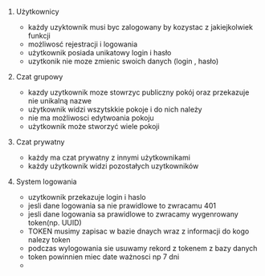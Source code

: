 1. Użytkownicy
    - każdy uzyktownik musi byc zalogowany by kozystac z jakiejkolwiek funkcji
    - możliwosć rejestracji i logowania
    - użytkownik posiada unikatowy login i hasło
    - uzytkonik nie moze zmienic swoich danych (login , hasło)

2. Czat grupowy
    - kazdy uzytkownik moze stowrzyc publiczny pokój oraz przekazuje nie unikalną nazwe
    - użytkownik widzi wszytskkie pokoje i do nich należy
    - nie ma możliwosci edytwoania pokoju
    - użytkownik może stworzyć wiele pokoji
   
3. Czat prywatny
    - każdy ma czat prywatny z innymi użytkownikami
    - każdy użytkownik widzi pozostałych uzytkowników

4. System logowania
   - uzytkownik przekazuje login i haslo
   - jesli dane logowania sa nie prawidlowe to zwracamu 401
   - jesli dane logowania sa prawidlowe to zwracamy wygenrowany token(np. UUID)
   - TOKEN musimy zapisac w bazie dnaych wraz z informacji do kogo nalezy token
   - podczas wylogowania sie usuwamy rekord z tokenem z bazy danych
   - token powinnien miec date ważnosci np 7 dni
   - 
